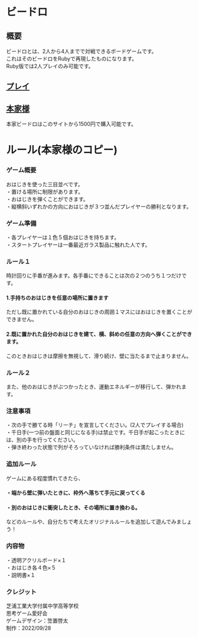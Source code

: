 # ビードロ  
## 概要  
ビードロとは、2人から4人までで対戦できるボードゲームです。  
これはそのビードロをRubyで再現したものになります。  
Ruby版では2人プレイのみ可能です。  

## [プレイ](https://hayabusa2-1998ky26.github.io/vidro-board-game/)  

## [本家様](https://www.gamemarket.jp/game/181258)  
本家ビードロはこのサイトから1500円で購入可能です。  

# ルール(本家様のコピー)  
### ゲーム概要  
おはじきを使った三目並べです。  
・置ける場所に制限があります。  
・おはじきを弾くことができます。  
・縦横斜いずれかの方向におはじきが３つ並んだプレイヤーの勝利となります。  

### ゲーム準備  
・各プレイヤーは１色５個おはじきを持ちます。  
・スタートプレイヤーは一番最近ガラス製品に触れた人です。  

### ルール１  
時計回りに手番が進みます。各手番にできることは次の２つのうち１つだけです。  
#### 1.手持ちのおはじきを任意の場所に置きます  
ただし既に置かれている自分のおはじきの周囲１マスにはおはじきを置くことができません。  
#### 2.既に置かれた自分のおはじきを建て、横、斜めの任意の方向へ弾くことができます。  
このときおはじきは摩擦を無視して、滑り続け、壁に当たるまで止まりません。  

### ルール２  
また、他のおはじきがぶつかったとき、運動エネルギーが移行して、弾かれます。  

### 注意事項  
・次の手で勝てる時「リーチ」を宣言してください。(2人でプレイする場合)  
・千日手(一つ前の盤面と同じになる手)は禁止です。千日手が起こったときには、別の手を行ってください。  
・弾き終わった状態で列がそろっていなければ勝利条件は満たしません。  

### 追加ルール  
ゲームにある程度慣れてきたら、  
#### ・端から壁に弾いたときに、枠外へ落ちて手元に戻ってくる  
#### ・別のおはじきに衝突したとき、その場所に置き換わる。  
などのルールや、自分たちで考えたオリジナルルールを追加して遊んでみましょう！  

### 内容物  
・透明アクリルボード×１  
・おはじき各４色×５  
・説明書×１  

### クレジット  
芝浦工業大学付属中学高等学校  
思考ゲーム愛好会  
ゲームデザイン：笠置啓太  
制作：2022/09/28  
